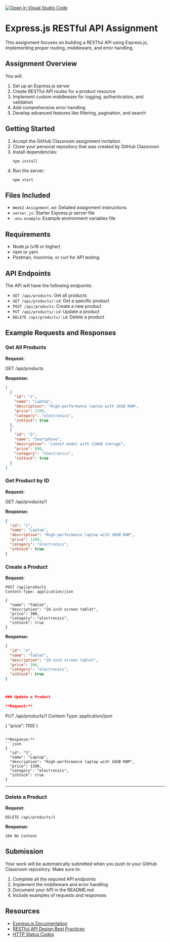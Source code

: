 [![Open in Visual Studio Code](https://classroom.github.com/assets/open-in-vscode-2e0aaae1b6195c2367325f4f02e2d04e9abb55f0b24a779b69b11b9e10269abc.svg)](https://classroom.github.com/online_ide?assignment_repo_id=19706408&assignment_repo_type=AssignmentRepo)
# Express.js RESTful API Assignment

This assignment focuses on building a RESTful API using Express.js, implementing proper routing, middleware, and error handling.

## Assignment Overview

You will:
1. Set up an Express.js server
2. Create RESTful API routes for a product resource
3. Implement custom middleware for logging, authentication, and validation
4. Add comprehensive error handling
5. Develop advanced features like filtering, pagination, and search

## Getting Started

1. Accept the GitHub Classroom assignment invitation
2. Clone your personal repository that was created by GitHub Classroom
3. Install dependencies:
   ```
   npm install
   ```
4. Run the server:
   ```
   npm start
   ```

## Files Included

- `Week2-Assignment.md`: Detailed assignment instructions
- `server.js`: Starter Express.js server file
- `.env.example`: Example environment variables file

## Requirements

- Node.js (v18 or higher)
- npm or yarn
- Postman, Insomnia, or curl for API testing

## API Endpoints

The API will have the following endpoints:

- `GET /api/products`: Get all products
- `GET /api/products/:id`: Get a specific product
- `POST /api/products`: Create a new product
- `PUT /api/products/:id`: Update a product
- `DELETE /api/products/:id`: Delete a product
## Example Requests and Responses

### Get All Products

**Request:**

GET /api/products


**Response:**
```json
[
  {
    "id": "1",
    "name": "Laptop",
    "description": "High-performance laptop with 16GB RAM",
    "price": 1200,
    "category": "electronics",
    "inStock": true
  },
  {
    "id": "2",
    "name": "Smartphone",
    "description": "Latest model with 128GB storage",
    "price": 800,
    "category": "electronics",
    "inStock": true
  }
]
```



### Get Product by ID

**Request:**

GET /api/products/1


**Response:**
```json
{
  "id": "1",
  "name": "Laptop",
  "description": "High-performance laptop with 16GB RAM",
  "price": 1200,
  "category": "electronics",
  "inStock": true
}
```

### Create a Product

**Request:**
```
POST /api/products
Content-Type: application/json

{
  "name": "Tablet",
  "description": "10-inch screen tablet",
  "price": 300,
  "category": "electronics",
  "inStock": true
}
```

**Response:**
```json
{
  "id": "4",
  "name": "Tablet",
  "description": "10-inch screen tablet",
  "price": 300,
  "category": "electronics",
  "inStock": true
}



### Update a Product

**Request:**
```
PUT /api/products/1
Content-Type: application/json

{
  "price": 1100
}
```

**Response:**
```json
{
  "id": "1",
  "name": "Laptop",
  "description": "High-performance laptop with 16GB RAM",
  "price": 1100,
  "category": "electronics",
  "inStock": true
}
```

---

### Delete a Product

**Request:**
```
DELETE /api/products/1
```

**Response:**
```
204 No Content
```

## Submission

Your work will be automatically submitted when you push to your GitHub Classroom repository. Make sure to:

1. Complete all the required API endpoints
2. Implement the middleware and error handling
3. Document your API in the README.md
4. Include examples of requests and responses

## Resources

- [Express.js Documentation](https://expressjs.com/)
- [RESTful API Design Best Practices](https://restfulapi.net/)
- [HTTP Status Codes](https://developer.mozilla.org/en-US/docs/Web/HTTP/Status) 
